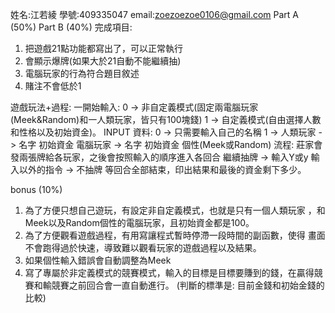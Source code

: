 姓名:江若綾
學號:409335047
email:zoezoezoe0106@gmail.com
Part A (50%) Part B (40%)
完成項目:
1. 把遊戲21點功能都寫出了，可以正常執行
2. 會顯示爆牌(如果大於21自動不能繼續抽)
3. 電腦玩家的行為符合題目敘述
4. 賭注不會低於1

遊戲玩法+過程:
一開始輸入: 
    0 -> 非自定義模式(固定兩電腦玩家(Meek&Random)和一人類玩家，皆只有100塊錢)
    1 -> 自定義模式(自由選擇人數和性格以及初始資金)。
INPUT 資料:
0 -> 只需要輸入自己的名稱
1 ->
人類玩家 -> 名字 初始資金
電腦玩家 -> 名字 初始資金 個性(Meek或Random)
流程:
莊家會發兩張牌給各玩家，之後會按照輸入的順序進入各回合
繼續抽牌 -> 輸入Y或y
輸入以外的指令 -> 不抽牌
等回合全部結束，印出結果和最後的資金剩下多少。

bonus (10%)

1. 為了方便只想自己遊玩，有設定非自定義模式，也就是只有一個人類玩家
，和Meek以及Random個性的電腦玩家，且初始資金都是100。
2. 為了方便觀看遊戲過程，有用寫讓程式暫時停滯一段時間的副函數，使得
畫面不會跑得過於快速，導致難以觀看玩家的遊戲過程以及結果。
3. 如果個性輸入錯誤會自動調整為Meek
4. 寫了專屬於非定義模式的競賽模式，輸入的目標是目標要賺到的錢，在贏得競賽和輸競賽之前回合會一直自動進行。
   (判斷的標準是: 目前金錢和初始金錢的比較)